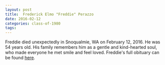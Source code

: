 ```yaml
---
layout: post
title:  Frederick Elmo "Freddie" Perazzo
date: 2016-02-12
categories: class-of-1980
tags: 
---
```

Freddie died unexpectedly in Snoqualmie, WA on February 12, 2016.  He was 54 years old.  His family remembers him as a gentle and kind-hearted soul, who made everyone he met smile and feel loved.  Freddie's full obituary can be found [here](http://tinyurl.com/gs8vuem).

